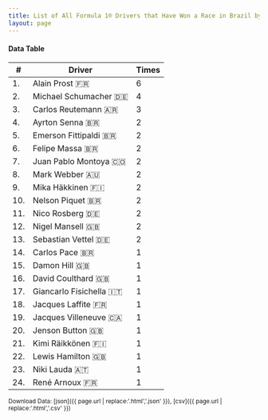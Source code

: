 ```yaml
---
title: List of All Formula 1® Drivers that Have Won a Race in Brazil by Number of Times
layout: page
---
```


<canvas id="chart" width="400" height="180"></canvas>
<script>
var data = {
    "datasets": [
        {
            "backgroundColor": "#f3a935",
            "borderColor": "#f68639",
            "borderWidth": 1,
            "data": [
                6.0,
                4.0,
                3.0,
                2.0,
                2.0,
                2.0,
                2.0,
                2.0,
                2.0,
                2.0,
                2.0,
                2.0,
                2.0,
                1.0,
                1.0,
                1.0,
                1.0,
                1.0,
                1.0,
                1.0,
                1.0,
                1.0,
                1.0,
                1.0
            ],
            "label": "Times"
        }
    ],
    "labels": [
        "Alain Prost",
        "Michael Schumacher",
        "Carlos Reutemann",
        "Ayrton Senna",
        "Emerson Fittipaldi",
        "Felipe Massa",
        "Juan Pablo Montoya",
        "Mark Webber",
        "Mika Häkkinen",
        "Nelson Piquet",
        "Nico Rosberg",
        "Nigel Mansell",
        "Sebastian Vettel",
        "Carlos Pace",
        "Damon Hill",
        "David Coulthard",
        "Giancarlo Fisichella",
        "Jacques Laffite",
        "Jacques Villeneuve",
        "Jenson Button",
        "Kimi Räikkönen",
        "Lewis Hamilton",
        "Niki Lauda",
        "René Arnoux"
    ]
};
var options = {
  legend: {
    display: false
  },
  scales: {
    xAxes: [{
      ticks: {
        beginAtZero: true,
        maxRotation: 180,
        display: window.innerWidth > 800
      }
    }],
    yAxes: [{
      ticks: {
        beginAtZero: true
      }
    }]
  },
  onResize: function(chart, size) {
    chart.options.scales.xAxes[0].ticks.display = size.width > 800;
  }
};
new Chart("chart", {
    data: data,
    type: 'bar',
    options: options
});
</script>



#### Data Table

| # | Driver | Times |
|--|--|--|
| 1. | Alain Prost 🇫🇷 | 6 |
| 2. | Michael Schumacher 🇩🇪 | 4 |
| 3. | Carlos Reutemann 🇦🇷 | 3 |
| 4. | Ayrton Senna 🇧🇷 | 2 |
| 5. | Emerson Fittipaldi 🇧🇷 | 2 |
| 6. | Felipe Massa 🇧🇷 | 2 |
| 7. | Juan Pablo Montoya 🇨🇴 | 2 |
| 8. | Mark Webber 🇦🇺 | 2 |
| 9. | Mika Häkkinen 🇫🇮 | 2 |
| 10. | Nelson Piquet 🇧🇷 | 2 |
| 11. | Nico Rosberg 🇩🇪 | 2 |
| 12. | Nigel Mansell 🇬🇧 | 2 |
| 13. | Sebastian Vettel 🇩🇪 | 2 |
| 14. | Carlos Pace 🇧🇷 | 1 |
| 15. | Damon Hill 🇬🇧 | 1 |
| 16. | David Coulthard 🇬🇧 | 1 |
| 17. | Giancarlo Fisichella 🇮🇹 | 1 |
| 18. | Jacques Laffite 🇫🇷 | 1 |
| 19. | Jacques Villeneuve 🇨🇦 | 1 |
| 20. | Jenson Button 🇬🇧 | 1 |
| 21. | Kimi Räikkönen 🇫🇮 | 1 |
| 22. | Lewis Hamilton 🇬🇧 | 1 |
| 23. | Niki Lauda 🇦🇹 | 1 |
| 24. | René Arnoux 🇫🇷 | 1 |

<small>Download Data: [json]({{ page.url | replace:'.html','.json' }}), [csv]({{ page.url | replace:'.html','.csv' }})</small>
